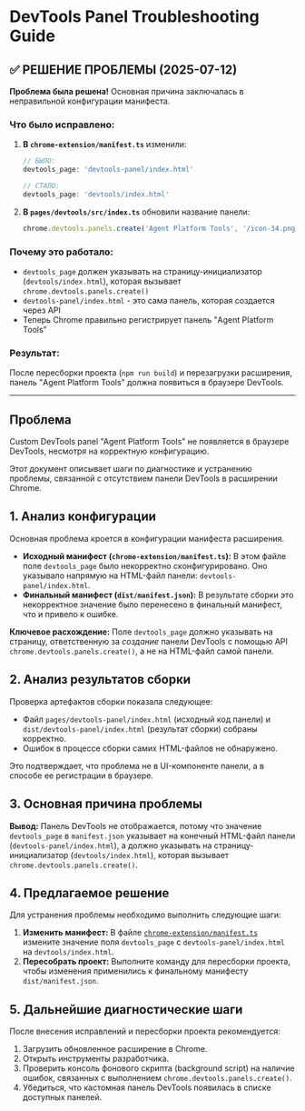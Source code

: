 # DevTools Panel Troubleshooting Guide

## ✅ РЕШЕНИЕ ПРОБЛЕМЫ (2025-07-12)

**Проблема была решена!** Основная причина заключалась в неправильной конфигурации манифеста.

### Что было исправлено:
1. **В `chrome-extension/manifest.ts`** изменили:
   ```typescript
   // БЫЛО:
   devtools_page: 'devtools-panel/index.html'
   
   // СТАЛО:
   devtools_page: 'devtools/index.html'
   ```

2. **В `pages/devtools/src/index.ts`** обновили название панели:
   ```typescript
   chrome.devtools.panels.create('Agent Platform Tools', '/icon-34.png', '/devtools-panel/index.html');
   ```

### Почему это работало:
- `devtools_page` должен указывать на страницу-инициализатор (`devtools/index.html`), которая вызывает `chrome.devtools.panels.create()`
- `devtools-panel/index.html` - это сама панель, которая создается через API
- Теперь Chrome правильно регистрирует панель "Agent Platform Tools"

### Результат:
После пересборки проекта (`npm run build`) и перезагрузки расширения, панель "Agent Platform Tools" должна появиться в браузере DevTools.

---

## Проблема
Custom DevTools panel "Agent Platform Tools" не появляется в браузере DevTools, несмотря на корректную конфигурацию.

Этот документ описывает шаги по диагностике и устранению проблемы, связанной с отсутствием панели DevTools в расширении Chrome.

## 1. Анализ конфигурации

Основная проблема кроется в конфигурации манифеста расширения.

*   **Исходный манифест (`chrome-extension/manifest.ts`):** В этом файле поле `devtools_page` было некорректно сконфигурировано. Оно указывало напрямую на HTML-файл панели: `devtools-panel/index.html`.
*   **Финальный манифест (`dist/manifest.json`):** В результате сборки это некорректное значение было перенесено в финальный манифест, что и привело к ошибке.

**Ключевое расхождение:** Поле `devtools_page` должно указывать на страницу, ответственную за *создание* панели DevTools с помощью API `chrome.devtools.panels.create()`, а не на HTML-файл самой панели.

## 2. Анализ результатов сборки

Проверка артефактов сборки показала следующее:

*   Файл `pages/devtools-panel/index.html` (исходный код панели) и `dist/devtools-panel/index.html` (результат сборки) собраны корректно.
*   Ошибок в процессе сборки самих HTML-файлов не обнаружено.

Это подтверждает, что проблема не в UI-компоненте панели, а в способе ее регистрации в браузере.

## 3. Основная причина проблемы

**Вывод:** Панель DevTools не отображается, потому что значение `devtools_page` в `manifest.json` указывает на конечный HTML-файл панели (`devtools-panel/index.html`), а должно указывать на страницу-инициализатор (`devtools/index.html`), которая вызывает `chrome.devtools.panels.create()`.

## 4. Предлагаемое решение

Для устранения проблемы необходимо выполнить следующие шаги:

1.  **Изменить манифест:** В файле [`chrome-extension/manifest.ts`](chrome-extension/manifest.ts) измените значение поля `devtools_page` с `devtools-panel/index.html` на `devtools/index.html`.
2.  **Пересобрать проект:** Выполните команду для пересборки проекта, чтобы изменения применились к финальному манифесту `dist/manifest.json`.

## 5. Дальнейшие диагностические шаги

После внесения исправлений и пересборки проекта рекомендуется:

1.  Загрузить обновленное расширение в Chrome.
2.  Открыть инструменты разработчика.
3.  Проверить консоль фонового скрипта (background script) на наличие ошибок, связанных с выполнением `chrome.devtools.panels.create()`.
4.  Убедиться, что кастомная панель DevTools появилась в списке доступных панелей.